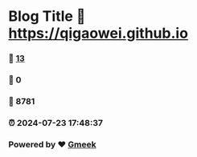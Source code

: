 # Blog Title :link: https://qigaowei.github.io 
### :page_facing_up: [13](https://qigaowei.github.io/tag.html) 
### :speech_balloon: 0 
### :hibiscus: 8781 
### :alarm_clock: 2024-07-23 17:48:37 
### Powered by :heart: [Gmeek](https://github.com/Meekdai/Gmeek)
